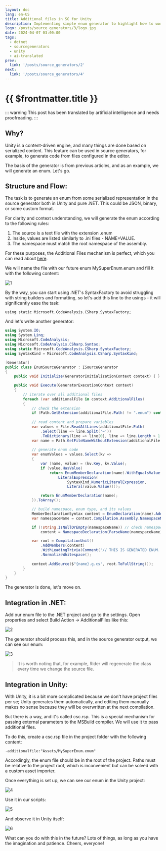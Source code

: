 ```yaml
---
layout: doc
lang: en-US
title: Additional files in SG for Unity
description: Implementing simple enum generator to highlight how to work with additional files in Unity context.
logo: /posts/source_generators/3/logo.jpg
date: 2024-04-07 03:00:00
tags:
  - dotnet
  - sourcegenerators
  - unity
  - ai-translated
prev:
  link: '/posts/source_generators/2'
next:
  link: '/posts/source_generators/4'
---
```

# {{ $frontmatter.title }}

::: warning
This post has been translated by artificial intelligence and needs proofreading.
:::

## Why?

Unity is a content-driven engine, and many things are done based on serialized content. This feature can be used in source generators, for example, to generate code from files configured in the editor.

The basis of the generator is from previous articles, and as an example, we will generate an enum. Let's go.

## Structure and Flow:

The task is to generate an enum from some serialized representation in the source generator both in Unity and pure .NET. This could be JSON, binary, or some custom format.

For clarity and context understanding, we will generate the enum according to the following rules:

1. The source is a text file with the extension .enum
2. Inside, values are listed similarly to .ini files - NAME=VALUE.
3. The namespace must match the root namespace of the assembly.

For these purposes, the Additional Files mechanism is perfect, which you can read about [here](https://github.com/dotnet/roslyn/blob/main/docs/analyzers/Using%20Additional%20Files.md).

We will name the file with our future enum MySuperEnum.enum and fill it with the following content:

![1](1.png)

By the way, you can start using .NET's SyntaxFactory to avoid struggling with string builders and formatting, so let's add this line to the usings - it will significantly ease the task:

`using static Microsoft.CodeAnalysis.CSharp.SyntaxFactory;`

And let's write another generator:

```csharp
using System.IO;
using System.Linq;
using Microsoft.CodeAnalysis;
using Microsoft.CodeAnalysis.CSharp.Syntax;
using static Microsoft.CodeAnalysis.CSharp.SyntaxFactory;
using SyntaxKind = Microsoft.CodeAnalysis.CSharp.SyntaxKind;

[Generator]
public class EnumSourceGenerator : ISourceGenerator
{
    public void Initialize(GeneratorInitializationContext context) { }

    public void Execute(GeneratorExecutionContext context)
    {
        // iterate over all additional files
        foreach (var additionalFile in context.AdditionalFiles)
        {
            // check the extension
            if (Path.GetExtension(additionalFile.Path) != ".enum") continue;
            
            // read content and prepare variables
            var values = File.ReadAllLines(additionalFile.Path)
                .Select(line => line.Split('='))
                .ToDictionary(line => line[0], line => line.Length > 1 ? int.Parse(line[1]) : (int?)null);
            var name = Path.GetFileNameWithoutExtension(additionalFile.Path);
            
            // generate enum code
            var enumValues = values.Select(kv =>
            {
                var (name, value) = (kv.Key, kv.Value);
                if (value.HasValue)
                    return EnumMemberDeclaration(name).WithEqualsValue(EqualsValueClause(
                        LiteralExpression(
                            SyntaxKind.NumericLiteralExpression,
                            Literal(value.Value))));

                return EnumMemberDeclaration(name);
            }).ToArray();

            // build namespace, enum type, and its values
            MemberDeclarationSyntax content = EnumDeclaration(name).AddMembers(enumValues);
            var namespaceName = context.Compilation.Assembly.NamespaceNames.FirstOrDefault(ns => !string.IsNullOrEmpty(ns));

            if (!string.IsNullOrEmpty(namespaceName)) // check namespace name
                content = NamespaceDeclaration(ParseName(namespaceName)).AddMembers(content);

            var root = CompilationUnit()
                .AddMembers(content)
                .WithLeadingTrivia(Comment("// THIS IS GENERATED ENUM. YAY"))
                .NormalizeWhitespace();
            
            context.AddSource($"{name}.g.cs", root.ToFullString());
        }
    }
}
```

The generator is done, let's move on.

## Integration in .NET:

Add our enum file to the .NET project and go to the settings. Open properties and select Build Action -> AdditionalFiles like this:

![2](2.png)

The generator should process this, and in the source generator output, we can see our enum:

![3](3.png)

> It is worth noting that, for example, Rider will regenerate the class every time we change the source file.

## Integration in Unity:

With Unity, it is a bit more complicated because we don't have project files per se; Unity generates them automatically, and editing them manually makes no sense because they will be overwritten at the next compilation.

But there is a way, and it's called csc.rsp. This is a special mechanism for passing external parameters to the MSBuild compiler.
We will use it to pass additional files.

To do this, create a csc.rsp file in the project folder with the following content:

`-additionalfile:"Assets/MySuperEnum.enum"`

Accordingly, the enum file should be in the root of the project.
Paths must be relative to the project root, which is inconvenient but can be solved with a custom asset importer.

Once everything is set up, we can see our enum in the Unity project:

![4](4.png)

Use it in our scripts:

![5](5.png)

And observe it in Unity itself:

![6](6.png)

What can you do with this in the future? Lots of things, as long as you have the imagination and patience.
Cheers, everyone!
